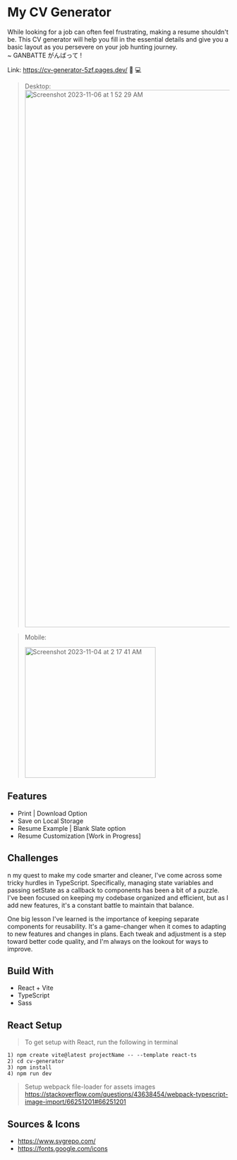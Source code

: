 # My CV Generator
While looking for a job can often feel frustrating, making a resume shouldn't be. This CV generator will help you fill in the essential details and give you a basic layout as you persevere on your job hunting journey. <br>
~ GANBATTE がんばって !

Link: https://cv-generator-5zf.pages.dev/ 📝 💻

> Desktop:
> <img width="1217" alt="Screenshot 2023-11-06 at 1 52 29 AM" src="https://github.com/NovaCat35/cv-generator/assets/54908064/62964ec6-71a6-4815-b65e-6cd5a0866640">

> Mobile:
> 
> <img width="296" alt="Screenshot 2023-11-04 at 2 17 41 AM" src="https://github.com/NovaCat35/cv-generator/assets/54908064/951ca873-c7cd-4757-a251-4989d8670887">


## Features 
 - Print | Download Option
 - Save on Local Storage 
 - Resume Example | Blank Slate option
 - Resume Customization [Work in Progress]

## Challenges
n my quest to make my code smarter and cleaner, I've come across some tricky hurdles in TypeScript. Specifically, managing state variables and passing setState as a callback to components has been a bit of a puzzle. I've been focused on keeping my codebase organized and efficient, but as I add new features, it's a constant battle to maintain that balance.

One big lesson I've learned is the importance of keeping separate components for reusability. It's a game-changer when it comes to adapting to new features and changes in plans. Each tweak and adjustment is a step toward better code quality, and I'm always on the lookout for ways to improve.

## Build With
 - React + Vite
 - TypeScript
 - Sass

## React Setup
> To get setup with React, run the following in terminal
```
1) npm create vite@latest projectName -- --template react-ts
2) cd cv-generator
3) npm install
4) npm run dev
```
> Setup webpack file-loader for assets images
https://stackoverflow.com/questions/43638454/webpack-typescript-image-import/66251201#66251201

## Sources & Icons
 - https://www.svgrepo.com/
 - https://fonts.google.com/icons
